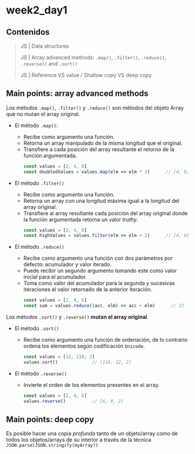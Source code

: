 # week2_day1

## Contenidos

> JS | Data structures
>
> JS | Array advanced methods: `.map()`, `.filter()`, `.reduce()`, `.reverse()` and `.sort()`
> 
> JS | Reference VS value / Shallow copy VS deep copy


## Main points: array advanced methods

Los métodos `.map()`, `.filter()` y `.reduce()` son métodos del objeto Array que no mutan el array original.

- El método `.map()`:
  - Recibe como argumento una función.
  - Retorna un array manipulado de la misma longitud que el original.
  - Transfiere a cada posición del array resultante el retorno de la función argumentada.
    ````javascript
    const values = [2, 4, 6]
    const doubledValues = values.map(elm => elm * 2)      // [4, 8, 12]
    ````
    
- El método `.filter()`
  - Recibe como argumento una función.
  - Retorna un array con una longitud máxima igual a la longitud del array original.
  - Transfiere al array resultante cada posición del array original donde la función argumentada retorna un valor _truthy_.
    ````javascript
    const values = [2, 4, 6]
    const highValues = values.filter(elm => elm < 2)      // [4, 6] 
    ````
  
- El método `.reduce()` 
  - Recibe como argumento una función con dos parámetros por defecto: acumulador y valor iterado.
  - Puede recibir un segundo argumento tomando este como valor inicial para el acumulador.
  - Toma como valor del acumulador para la segunda y sucesivas iteraciones el valor retornado de la anterior iteración.
    ````javascript
    const values = [2, 4, 6]
    const sum = values.reduce((acc, elm) => acc + elm)      // 12 
    ````
  
Los métodos `.sort()` y `.reverse()` **mutan el array original**.

- El método `.sort()` 
  - Recibe como argumento una función de ordenación, de lo contrario ordena los elementos según codificación `Unicode`.
    ````javascript
    const values = [12, 110, 2]
    values.sort()             // [110, 12, 2]
    ````

- El método `.reverse()` 
  - Invierte el orden de los elementos presentes en el array.
    ````javascript
    const values = [2, 4, 6]
    values.reverse()          // [6, 4, 2]
    ````
 


## Main points: deep copy
Es posible hacer una copia _profunda_ tanto de un objeto/array como de todos los objetos/arrays de su interior a través de la técnica `JSON.parse(JSON.stringify(myArray))`
